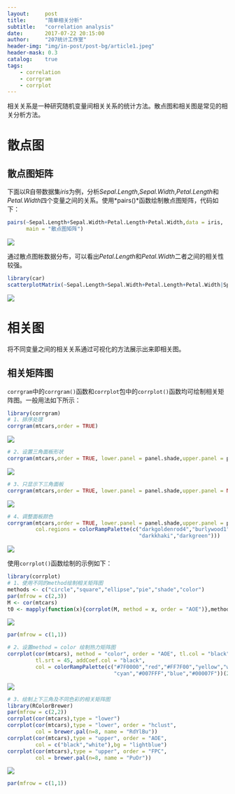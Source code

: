 ```yaml
---
layout:     post
title:      "简单相关分析"
subtitle:   "correlation analysis"
date:       2017-07-22 20:15:00
author:     "207统计工作室"
header-img: "img/in-post/post-bg/article1.jpeg"
header-mask: 0.3
catalog:    true
tags:
    - correlation
    - corrgram
    - corrplot
---
```



相关关系是一种研究随机变量间相关关系的统计方法。散点图和相关图是常见的相关分析方法。

散点图
======

散点图矩阵
----------

下面以R自带数据集*iris*为例，分析*Sepal.Length*,*Sepal.Width*,*Petal.Length*和*Petal.Width*四个变量之间的关系。使用*pairs()*函数绘制散点图矩阵，代码如下：

``` r
pairs(~Sepal.Length+Sepal.Width+Petal.Length+Petal.Width,data = iris,
      main = "散点图矩阵")
```

![](/img/in-post/correlation/unnamed-chunk-1-1.png) 

通过散点图帐数据分布，可以看出*Petal.Length*和*Petal.Width*二者之间的相关性较强。

``` r
library(car)
scatterplotMatrix(~Sepal.Length+Sepal.Width+Petal.Length+Petal.Width|Species,data = iris)
```

![](/img/in-post/correlation/unnamed-chunk-2-1.png)

相关图
======

将不同变量之间的相关关系通过可视化的方法展示出来即相关图。

相关矩阵图
----------

`corrgram`中的`corrgram()`函数和`corrplot`包中的`corrplot()`函数均可绘制相关矩阵图。一般用法如下所示：

``` r
library(corrgram)
# 1、排序处理
corrgram(mtcars,order = TRUE) 
```

![](/img/in-post/correlation/unnamed-chunk-3-1.png)

``` r
# 2、设置三角面板形状
corrgram(mtcars,order = TRUE, lower.panel = panel.shade,upper.panel = panel.pie)
```

![](/img/in-post/correlation/unnamed-chunk-4-1.png)

``` r
# 3、只显示下三角面板
corrgram(mtcars,order = TRUE, lower.panel = panel.shade,upper.panel = NULL)
```

![](/img/in-post/correlation/unnamed-chunk-5-1.png)

``` r
# 4、调整面板颜色
corrgram(mtcars,order = TRUE, lower.panel = panel.shade,upper.panel = panel.pie,
         col.regions = colorRampPalette(c("darkgoldenrod4","burlywood1","white",
                                          "darkkhaki","darkgreen")))
```

![](/img/in-post/correlation/unnamed-chunk-6-1.png)

使用`corrplot()`函数绘制的示例如下：

``` r
library(corrplot)
# 1、使用不同的method绘制相关矩阵图
methods <- c("circle","square","ellipse","pie","shade","color")
par(mfrow = c(2,3))
M <- cor(mtcars)
t0 <- mapply(function(x){corrplot(M, method = x, order = "AOE")},methods)
```

![](/img/in-post/correlation/unnamed-chunk-7-1.png)

``` r
par(mfrow = c(1,1))
```

``` r
# 2、设置method = color 绘制热力矩阵图
corrplot(cor(mtcars), method = "color", order = "AOE", tl.col = "black",
         tl.srt = 45, addCoef.col = "black",
         col = colorRampPalette(c("#7F0000","red","#FF7F00","yellow","white",
                                  "cyan","#007FFF","blue","#00007F"))(20))
```

![](/img/in-post/correlation/unnamed-chunk-8-1.png)

``` r
# 3、绘制上下三角及不同色彩的相关矩阵图
library(RColorBrewer)
par(mfrow = c(2,2))
corrplot(cor(mtcars),type = "lower")
corrplot(cor(mtcars),type = "lower", order = "hclust",
         col = brewer.pal(n=8, name = "RdYlBu"))
corrplot(cor(mtcars),type = "upper", order = "AOE",
         col = c("black","white"),bg = "lightblue")
corrplot(cor(mtcars),type = "upper", order = "FPC",
         col = brewer.pal(n=8, name = "PuOr"))
```

![](/img/in-post/correlation/unnamed-chunk-9-1.png)

``` r
par(mfrow = c(1,1))
```
